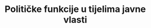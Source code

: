 ---
schema: default
title: Političke funkcije u tijelima javne vlasti
organization: Središnji državni ured za razvoj digitalnog društva
notes: >-
  Funkcije u tijelima javne vlasti sadrže imena osoba i podatke o obnašanju
  dužnosti ili visokih službi u tijelima javne vlasti od 1990. godine do danas.
resources:
  - name: Funkcije u tijelima javne vlasti
    url: >-
      https://github.com/codeforcroatia/open-data/blob/master/politicke_funkcije/ftjv.xls
    format: xls
  - name: Klasifikacija funkcija u tijelima javne vlasti
    url: >-
      https://github.com/codeforcroatia/open-data/blob/master/politicke_funkcije/ftjv-metadata.xls
    format: xls
license: 'http://data.gov.hr/otvorena-dozvola'
category:
  - Elections / Politics
maintainer: schlos
maintainer_email: schlos@users.noreply.github.com
---
